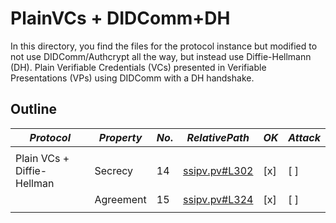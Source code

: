 # PlainVCs + DIDComm+DH

In this directory, you find the files for the protocol instance but modified to not use DIDComm/Authcrypt all the way, but instead use Diffie-Hellmann (DH). Plain Verifiable Credentials (VCs) presented in Verifiable Presentations (VPs) using DIDComm with a DH handshake.


## Outline

$Protocol$ | $Property$ | $No.$ | $Relative Path$ | $OK$ | $Attack$ 
---|---|---|---|---|---
|||||
Plain VCs + Diffie-Hellman | Secrecy | 14 | [ssipv.pv#L302](ssipv.pv#L302) |  [x]  | [ ]
 | | Agreement | 15 | [ssipv.pv#L324](ssipv.pv#L324) |  [x]  | [ ]
|||||